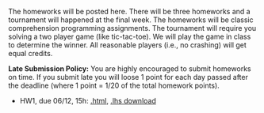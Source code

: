 The homeworks will be posted here. 
There will be three homeworks and a tournament will happened at the final week. 
The homeworks will be classic comprehension programming assignments. The tournament will require you solving a two player game (like tic-tac-toe). 
We will play the game in class to determine the winner. All reasonable players (i.e., no crashing) will get equal credits.


**Late Submission Policy:**
You are highly encouraged to submit homeworks on time. 
If you submit late you will loose 1 point for each day passed after the deadline (where 1 point = 1/20 of the total homework points). 

- HW1, due 06/12, 15h: [.html](), [.lhs download]()


